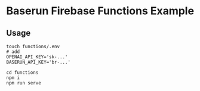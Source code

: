# Baserun Firebase Functions Example

## Usage

```
touch functions/.env
# add
OPENAI_API_KEY='sk-...'
BASERUN_API_KEY='br-...'

cd functions
npm i
npm run serve
```
